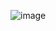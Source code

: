![image](https://github.com/nikhilniky/Prompt-engineering/assets/37295610/e209536c-87e4-408f-a06f-716735d1ca02)


